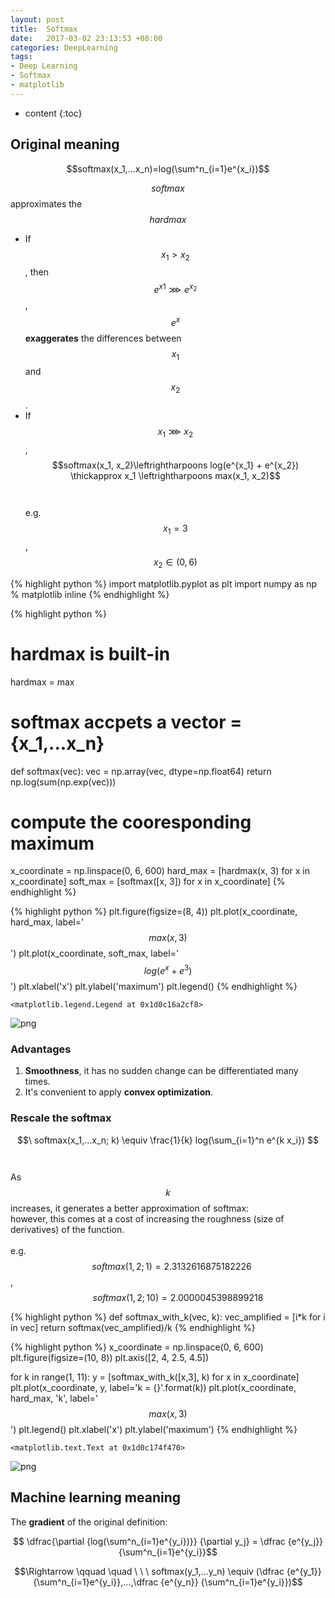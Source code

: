 ```yaml
---
layout: post
title:  Softmax
date:   2017-03-02 23:13:53 +08:00
categories: DeepLearning
tags:
- Deep Learning
- Softmax
- matplotlib
---
```


* content
{:toc}


## Original meaning

$$softmax(x_1,...x_n)=log(\sum^n_{i=1}e^{x_i})$$

$$softmax$$ approximates the $$hardmax$$
+ If $$ x_1 > x_2$$, then $$ e^{x1}\ggg e^{x_2}$$, $$e^x$$ **exaggerates** the differences between $$ x_1 $$ and $$ x_2$$.
+ If $$x_1 \ggg x_2$$, $$softmax(x_1, x_2)\leftrightharpoons log(e^{x_1} + e^{x_2}) \thickapprox x_1 \leftrightharpoons max(x_1, x_2)$$ <br><br> e.g. $$x_1 = 3$$, $$x_2 \in (0, 6)$$


{% highlight python %}
import matplotlib.pyplot as plt
import numpy as np
% matplotlib inline
{% endhighlight %}


{% highlight python %}
# hardmax is built-in
hardmax = max

# softmax accpets a vector = {x_1,...x_n}
def softmax(vec):
    vec = np.array(vec, dtype=np.float64)
    return np.log(sum(np.exp(vec)))

# compute the cooresponding maximum
x_coordinate = np.linspace(0, 6, 600)
hard_max = [hardmax(x, 3) for x in x_coordinate]
soft_max = [softmax([x, 3]) for x in x_coordinate]
{% endhighlight %}


{% highlight python %}
plt.figure(figsize=(8, 4))
plt.plot(x_coordinate, hard_max, label='$$max(x, 3)$$')
plt.plot(x_coordinate, soft_max, label='$$log(e^x + e^3)$$')
plt.xlabel('x')
plt.ylabel('maximum')
plt.legend()
{% endhighlight %}




    <matplotlib.legend.Legend at 0x1d0c16a2cf8>




![png](http://wx2.sinaimg.cn/large/9f1c5669gy1fd8wyylb1fj20dx07et8u.jpg)


### Advantages

1. **Smoothness**, it has no sudden change can be differentiated many times.
2. It's convenient to apply **convex optimization**.

### Rescale the softmax
$$\ softmax(x_1,...x_n; k) \equiv \frac{1}{k} log(\sum_{i=1}^n e^{k x_i}) $$<br><br>
As $$k$$ increases, it generates a better approximation of softmax: <br>
however, this comes at a cost of increasing the roughness (size of derivatives) of the function.<br><br>
e.g. $$\ \ \ softmax(1, 2; 1)= 2.3132616875182226$$, <br>
 $$\qquad softmax(1, 2; 10) = 2.0000045398899218$$


{% highlight python %}
def softmax_with_k(vec, k):
    vec_amplified = [i*k for i in vec]
    return softmax(vec_amplified)/k
{% endhighlight %}


{% highlight python %}
x_coordinate = np.linspace(0, 6, 600)
plt.figure(figsize=(10, 8))
plt.axis([2, 4, 2.5, 4.5])

for k in range(1, 11):
    y = [softmax_with_k([x,3], k) for x in x_coordinate]
    plt.plot(x_coordinate, y, label='k = {}'.format(k))
plt.plot(x_coordinate, hard_max, 'k', label='$$max(x, 3)$$')
plt.legend()
plt.xlabel('x')
plt.ylabel('maximum')
{% endhighlight %}




    <matplotlib.text.Text at 0x1d0c174f470>




![png](http://wx4.sinaimg.cn/large/9f1c5669gy1fd8wyz3gdqj20he0dg75d.jpg)


## Machine learning meaning
The **gradient** of the original definition:<br>

$$ \dfrac{\partial {log(\sum^n_{i=1}e^{y_i})}} {\partial y_j} = \dfrac {e^{y_j}} {\sum^n_{i=1}e^{y_i}}$$

$$\Rightarrow \qquad \quad \ \ \  softmax(y_1,...y_n) \equiv (\dfrac {e^{y_1}} {\sum^n_{i=1}e^{y_i}},...,\dfrac {e^{y_n}} {\sum^n_{i=1}e^{y_i}})$$

